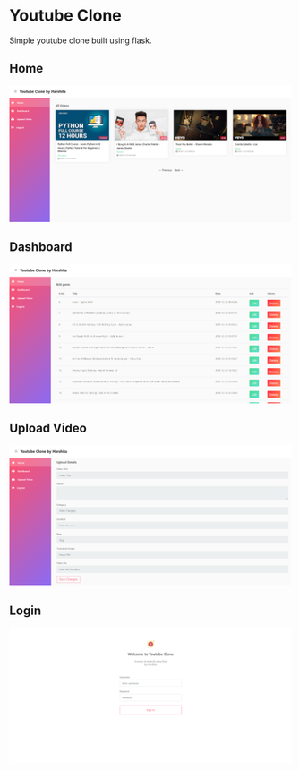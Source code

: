 # Youtube Clone
Simple youtube clone built using flask.

## Home 
![home](home.png)

## Dashboard
![dashboard](dashboard.png)

## Upload Video
![upload](upload.png)

## Login
![login](login.png)
